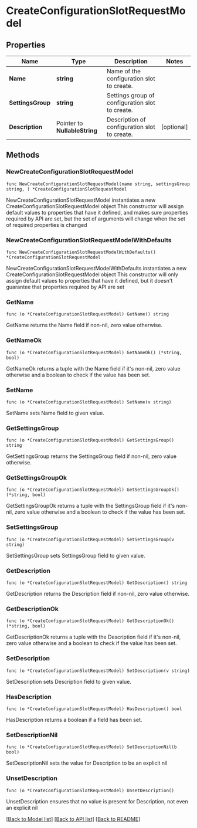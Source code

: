 # CreateConfigurationSlotRequestModel

## Properties

Name | Type | Description | Notes
------------ | ------------- | ------------- | -------------
**Name** | **string** | Name of the configuration slot to create. | 
**SettingsGroup** | **string** | Settings group of configuration slot to create. | 
**Description** | Pointer to **NullableString** | Description of configuration slot to create. | [optional] 

## Methods

### NewCreateConfigurationSlotRequestModel

`func NewCreateConfigurationSlotRequestModel(name string, settingsGroup string, ) *CreateConfigurationSlotRequestModel`

NewCreateConfigurationSlotRequestModel instantiates a new CreateConfigurationSlotRequestModel object
This constructor will assign default values to properties that have it defined,
and makes sure properties required by API are set, but the set of arguments
will change when the set of required properties is changed

### NewCreateConfigurationSlotRequestModelWithDefaults

`func NewCreateConfigurationSlotRequestModelWithDefaults() *CreateConfigurationSlotRequestModel`

NewCreateConfigurationSlotRequestModelWithDefaults instantiates a new CreateConfigurationSlotRequestModel object
This constructor will only assign default values to properties that have it defined,
but it doesn't guarantee that properties required by API are set

### GetName

`func (o *CreateConfigurationSlotRequestModel) GetName() string`

GetName returns the Name field if non-nil, zero value otherwise.

### GetNameOk

`func (o *CreateConfigurationSlotRequestModel) GetNameOk() (*string, bool)`

GetNameOk returns a tuple with the Name field if it's non-nil, zero value otherwise
and a boolean to check if the value has been set.

### SetName

`func (o *CreateConfigurationSlotRequestModel) SetName(v string)`

SetName sets Name field to given value.


### GetSettingsGroup

`func (o *CreateConfigurationSlotRequestModel) GetSettingsGroup() string`

GetSettingsGroup returns the SettingsGroup field if non-nil, zero value otherwise.

### GetSettingsGroupOk

`func (o *CreateConfigurationSlotRequestModel) GetSettingsGroupOk() (*string, bool)`

GetSettingsGroupOk returns a tuple with the SettingsGroup field if it's non-nil, zero value otherwise
and a boolean to check if the value has been set.

### SetSettingsGroup

`func (o *CreateConfigurationSlotRequestModel) SetSettingsGroup(v string)`

SetSettingsGroup sets SettingsGroup field to given value.


### GetDescription

`func (o *CreateConfigurationSlotRequestModel) GetDescription() string`

GetDescription returns the Description field if non-nil, zero value otherwise.

### GetDescriptionOk

`func (o *CreateConfigurationSlotRequestModel) GetDescriptionOk() (*string, bool)`

GetDescriptionOk returns a tuple with the Description field if it's non-nil, zero value otherwise
and a boolean to check if the value has been set.

### SetDescription

`func (o *CreateConfigurationSlotRequestModel) SetDescription(v string)`

SetDescription sets Description field to given value.

### HasDescription

`func (o *CreateConfigurationSlotRequestModel) HasDescription() bool`

HasDescription returns a boolean if a field has been set.

### SetDescriptionNil

`func (o *CreateConfigurationSlotRequestModel) SetDescriptionNil(b bool)`

 SetDescriptionNil sets the value for Description to be an explicit nil

### UnsetDescription
`func (o *CreateConfigurationSlotRequestModel) UnsetDescription()`

UnsetDescription ensures that no value is present for Description, not even an explicit nil

[[Back to Model list]](../README.md#documentation-for-models) [[Back to API list]](../README.md#documentation-for-api-endpoints) [[Back to README]](../README.md)


